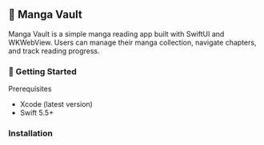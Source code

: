 ## 📖 Manga Vault

Manga Vault is a simple manga reading app built with SwiftUI and WKWebView. Users can manage their manga collection, navigate chapters, and track reading progress.

### 🚀 Getting Started

Prerequisites
- Xcode (latest version)
- Swift 5.5+

### Installation
